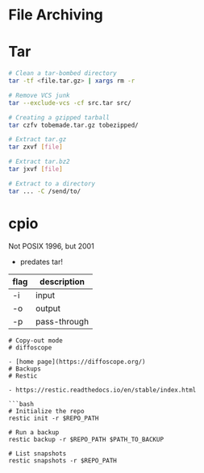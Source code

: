 # File Archiving

# Tar


```bash
# Clean a tar-bombed directory
tar -tf <file.tar.gz> | xargs rm -r

# Remove VCS junk
tar --exclude-vcs -cf src.tar src/

# Creating a gzipped tarball
tar czfv tobemade.tar.gz tobezipped/

# Extract tar.gz
tar zxvf [file]

# Extract tar.bz2
tar jxvf [file]

# Extract to a directory
tar ... -C /send/to/
```


# cpio
Not POSIX 1996, but 2001
* predates tar!


flag | description
---  | ---
-i   | input
-o   | output
-p   | pass-through

```
# Copy-out mode
# diffoscope

- [home page](https://diffoscope.org/)
# Backups
# Restic

- https://restic.readthedocs.io/en/stable/index.html

```bash
# Initialize the repo
restic init -r $REPO_PATH

# Run a backup
restic backup -r $REPO_PATH $PATH_TO_BACKUP

# List snapshots
restic snapshots -r $REPO_PATH
```

